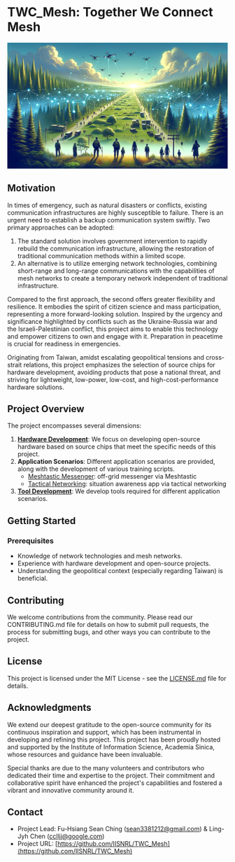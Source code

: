 # TWC_Mesh: Together We Connect Mesh

![TWC Scenario](TWC_scenario_by_DALLE3.jpg)

## Motivation

In times of emergency, such as natural disasters or conflicts, existing communication infrastructures are highly susceptible to failure. There is an urgent need to establish a backup communication system swiftly. Two primary approaches can be adopted:

1. The standard solution involves government intervention to rapidly rebuild the communication infrastructure, allowing the restoration of traditional communication methods within a limited scope.
2. An alternative is to utilize emerging network technologies, combining short-range and long-range communications with the capabilities of mesh networks to create a temporary network independent of traditional infrastructure.

Compared to the first approach, the second offers greater flexibility and resilience. It embodies the spirit of citizen science and mass participation, representing a more forward-looking solution. Inspired by the urgency and significance highlighted by conflicts such as the Ukraine-Russia war and the Israeli-Palestinian conflict, this project aims to enable this technology and empower citizens to own and engage with it. Preparation in peacetime is crucial for readiness in emergencies.

Originating from Taiwan, amidst escalating geopolitical tensions and cross-strait relations, this project emphasizes the selection of source chips for hardware development, avoiding products that pose a national threat, and striving for lightweight, low-power, low-cost, and high-cost-performance hardware solutions.

## Project Overview

The project encompasses several dimensions:

1. [**Hardware Development**](hardware/): We focus on developing open-source hardware based on source chips that meet the specific needs of this project.
2. **Application Scenarios**: Different application scenarios are provided, along with the development of various training scripts.
   - [Meshtastic Messenger](documents/Meshtastic_Messenger.md): off-grid messenger via Meshtastic
   - [Tactical Networking](documents/Tactical_Networking.md): situation awareness app via tactical networking
4. [**Tool Development**](tools): We develop tools required for different application scenarios.

## Getting Started

### Prerequisites

- Knowledge of network technologies and mesh networks.
- Experience with hardware development and open-source projects.
- Understanding the geopolitical context (especially regarding Taiwan) is beneficial.



## Contributing
We welcome contributions from the community. Please read our CONTRIBUTING.md file for details on how to submit pull requests, the process for submitting bugs, and other ways you can contribute to the project.

## License
This project is licensed under the MIT License - see the [LICENSE.md](LICENSE.md) file for details.

## Acknowledgments
We extend our deepest gratitude to the open-source community for its continuous inspiration and support, which has been instrumental in developing and refining this project. This project has been proudly hosted and supported by the Institute of Information Science, Academia Sinica, whose resources and guidance have been invaluable.

Special thanks are due to the many volunteers and contributors who dedicated their time and expertise to the project. Their commitment and collaborative spirit have enhanced the project's capabilities and fostered a vibrant and innovative community around it.

## Contact
- Project Lead: Fu-Hsiang Sean Ching (sean3381212@gmail.com) & Ling-Jyh Chen (cclljj@google.com)
- Project URL: [https://github.com/IISNRL/TWC_Mesh](https://github.com/IISNRL/TWC_Mesh)

